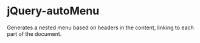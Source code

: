 jQuery-autoMenu
===============

Generates a nested menu based on headers in the content, linking to each part of the document.